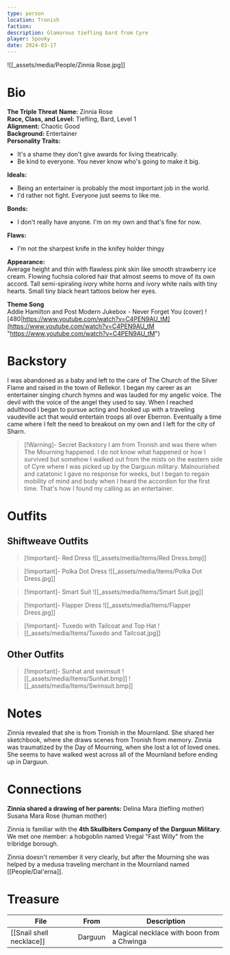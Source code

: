 ```yaml
---
type: person
location: Tronish
faction: 
description: Glamorous tiefling bard from Cyre
player: Spooky
date: 2024-03-17
---
```

![[_assets/media/People/Zinnia Rose.jpg]]
# Bio

**The Triple Threat** **Name:** Zinnia Rose <br />
**Race, Class, and Level:** Tiefling, Bard, Level 1 <br />
**Alignment:** Chaotic Good <br />
**Background:** Entertainer <br />
**Personality Traits:**
- It's a shame they don't give awards for living theatrically.
- Be kind to everyone. You never know who's going to make it big.

**Ideals:**
- Being an entertainer is probably the most important job in the world.
- I'd rather not fight. Everyone just seems to like me.

**Bonds:**
- I don't really have anyone. I'm on my own and that's fine for now.

**Flaws:**
- I'm not the sharpest knife in the knifey holder thingy

**Appearance:** <br />
Average height and thin with flawless pink skin like smooth strawberry ice cream. Flowing fuchsia colored hair that almost seems to move of its own accord. Tall semi-spiraling ivory white horns and ivory white nails with tiny hearts. Small tiny black heart tattoos below her eyes.

**Theme Song** <br />
Addie Hamilton and Post Modern Jukebox - Never Forget You (cover)
![480|https://www.youtube.com/watch?v=C4PEN9AU_tM](https://www.youtube.com/watch?v=C4PEN9AU_tM "https://www.youtube.com/watch?v=C4PEN9AU_tM")
# Backstory

I was abandoned as a baby and left to the care of The Church of the Silver Flame and raised in the town of Rellekor. I began my career as an entertainer singing church hymns and was lauded for my angelic voice. The devil with the voice of the angel they used to say. When I reached adulthood I began to pursue acting and hooked up with a traveling vaudeville act that would entertain troops all over Eberron. Eventually a time came where I felt the need to breakout on my own and I left for the city of Sharn. 

> [!Warning]- Secret Backstory
> I am from Tronish and was there when The Mourning happened. I do not know what happened or how I survived but somehow I walked out from the mists on the eastern side of Cyre where I was picked up by the Darguun military. Malnourished and catatonic I gave no response for weeks, but I began to regain mobility of mind and body when I heard the accordion for the first time. That's how I found my calling as an entertainer. 

# Outfits

## Shiftweave Outfits
> [!important]- Red Dress
> ![[_assets/media/Items/Red Dress.bmp]]

> [!important]- Polka Dot Dress
> ![[_assets/media/Items/Polka Dot Dress.jpg]]

> [!important]- Smart Suit
> ![[_assets/media/Items/Smart Suit.jpg]]

> [!important]- Flapper Dress
> ![[_assets/media/Items/Flapper Dress.jpg]]

> [!important]- Tuxedo with Tailcoat and Top Hat
> ![[_assets/media/Items/Tuxedo and Tailcoat.jpg]]

## Other Outfits
> [!important]- Sunhat and swimsuit
> ![[_assets/media/Items/Sunhat.bmp]]
> ![[_assets/media/Items/Swimsuit.bmp]]


# Notes

Zinnia revealed that she is from Tronish in the Mournland. She shared her sketchbook, where she draws scenes from Tronish from memory. Zinnia was traumatized by the Day of Mourning, when she lost a lot of loved ones. She seems to have walked west across all of the Mournland before ending up in Darguun.


# Connections

**Zinnia shared a drawing of her parents:**
Delina Mara (tiefling mother)
Susana Mara Rose (human mother)

Zinnia is familiar with the **4th Skullbiters Company of the Darguun Military**. We met one member: a hobgoblin named Vregal "Fast Willy" from the tribridge borough. 

Zinnia doesn't remember it very clearly, but after the Mourning she was helped by a medusa traveling merchant in the Mournland named [[People/Dal'erna]].

# Treasure
<!-- QueryToSerialize: TABLE location as "From", description as "Description" where owner = "Zinnia Rose" -->
<!-- SerializedQuery: TABLE location as "From", description as "Description" where owner = "Zinnia Rose" -->

| File                                                       | From    | Description                               |
| ---------------------------------------------------------- | ------- | ----------------------------------------- |
| [[Snail shell necklace]] | Darguun | Magical necklace with boon from a Chwinga |
<!-- SerializedQuery END -->

